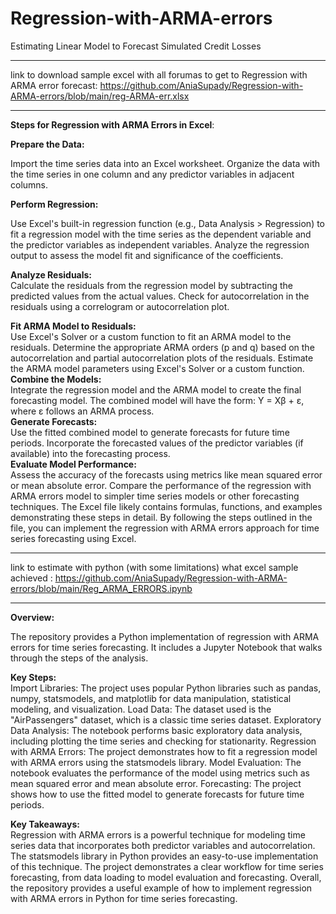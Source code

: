 # Regression-with-ARMA-errors
Estimating Linear Model to Forecast Simulated Credit Losses

******************

link to download sample excel with all forumas to get to Regression with ARMA error forecast: https://github.com/AniaSupady/Regression-with-ARMA-errors/blob/main/reg-ARMA-err.xlsx
**********************
**Steps for Regression with ARMA Errors in Excel**:  

**Prepare the Data:**  

Import the time series data into an Excel worksheet.
Organize the data with the time series in one column and any predictor variables in adjacent columns.

**Perform Regression:**  

Use Excel's built-in regression function (e.g., Data Analysis > Regression) to fit a regression model with the time series as the dependent variable and the predictor variables as independent variables.
Analyze the regression output to assess the model fit and significance of the coefficients.  

**Analyze Residuals:**   
Calculate the residuals from the regression model by subtracting the predicted values from the actual values.
Check for autocorrelation in the residuals using a correlogram or autocorrelation plot.  

**Fit ARMA Model to Residuals:**  
Use Excel's Solver or a custom function to fit an ARMA model to the residuals.
Determine the appropriate ARMA orders (p and q) based on the autocorrelation and partial autocorrelation plots of the residuals.
Estimate the ARMA model parameters using Excel's Solver or a custom function.  
**Combine the Models:**  
Integrate the regression model and the ARMA model to create the final forecasting model.
The combined model will have the form: Y = Xβ + ε, where ε follows an ARMA process.  
**Generate Forecasts:**  
Use the fitted combined model to generate forecasts for future time periods.
Incorporate the forecasted values of the predictor variables (if available) into the forecasting process.  
**Evaluate Model Performance:**  
Assess the accuracy of the forecasts using metrics like mean squared error or mean absolute error.
Compare the performance of the regression with ARMA errors model to simpler time series models or other forecasting techniques.
The Excel file likely contains formulas, functions, and examples demonstrating these steps in detail. By following the steps outlined in the file, you can implement the regression with ARMA errors approach for time series forecasting using Excel.






******************
link to estimate with python (with some limitations) what excel sample achieved : https://github.com/AniaSupady/Regression-with-ARMA-errors/blob/main/Reg_ARMA_ERRORS.ipynb


----
**Overview:**  

The repository provides a Python implementation of regression with ARMA errors for time series forecasting.
It includes a Jupyter Notebook that walks through the steps of the analysis.  

**Key Steps:**  
Import Libraries: The project uses popular Python libraries such as pandas, numpy, statsmodels, and matplotlib for data manipulation, statistical modeling, and visualization.
Load Data: The dataset used is the "AirPassengers" dataset, which is a classic time series dataset.
Exploratory Data Analysis: The notebook performs basic exploratory data analysis, including plotting the time series and checking for stationarity.
Regression with ARMA Errors: The project demonstrates how to fit a regression model with ARMA errors using the statsmodels library.
Model Evaluation: The notebook evaluates the performance of the model using metrics such as mean squared error and mean absolute error.
Forecasting: The project shows how to use the fitted model to generate forecasts for future time periods.  

**Key Takeaways:**  
Regression with ARMA errors is a powerful technique for modeling time series data that incorporates both predictor variables and autocorrelation.
The statsmodels library in Python provides an easy-to-use implementation of this technique.
The project demonstrates a clear workflow for time series forecasting, from data loading to model evaluation and forecasting.
Overall, the repository provides a useful example of how to implement regression with ARMA errors in Python for time series forecasting.
